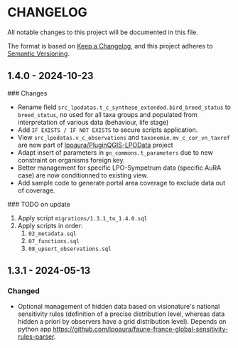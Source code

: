 # CHANGELOG

All notable changes to this project will be documented in this file.

The format is based on [Keep a Changelog](https://keepachangelog.com/), and this project adheres to [Semantic Versioning](https://semver.org/).

<!-- ## Unreleased [{version_tag}](https://github.com/opengisch/qgis-plugin-ci/releases/tag/{version_tag}) - YYYY-MM-DD -->

## 1.4.0 - 2024-10-23

### Changes

- Rename field `src_lpodatas.t_c_synthese_extended.bird_breed_status` to `breed_status`, no used for all taxa groups and populated from interpretation of various data (behaviour, life stage)
- Add `IF EXISTS / IF NOT EXISTS` to secure scripts application.
- View `src_lpodatas.v_c_observations` and `taxonomie.mv_c_cor_vn_taxref` are now part of [lpoaura/PluginQGIS-LPOData](https://github.com/lpoaura/PluginQGis-LPOData/tree/master/config) project
- Adapt insert of parameters in `gn_commons.t_parameters` due to new constraint on organisms foreign key.
- Better management for specific LPO-Sympetrum data (specific AuRA case) are now conditionned to existing view.
- Add sample code to generate portal area coverage to exclude data out of coverage.

### TODO on update

1. Apply script `migrations/1.3.1_to_1.4.0.sql`
2. Apply scripts in order:
    1. `02_metadata.sql`
    2. `07_functions.sql`
    3. `08_upsert_observations.sql`
    



## 1.3.1 - 2024-05-13

### Changed

* Optional management of hidden data based on visionature's national sensitivity rules (definition of a precise distribution level, whereas data hidden a priori by observers have a grid distribution level).
Depends on python app https://github.com/lpoaura/faune-france-global-sensitivity-rules-parser.
